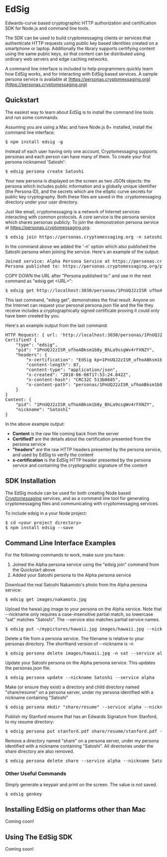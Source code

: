# EdSig

Edwards-curve based cryptographic HTTP authorization and certification SDK for Node.js and command line tools.

The SDK can be used to build cryptomessaging clients or services that authenticate HTTP requests using public key based identities created on a smartphone or laptop.  Additionally the library supports certifying content using the same public keys, so that content can be distributed using ordinary web servers and edge caching networks.

A command line interface is included to help programmers quickly learn how EdSig works, and for interacting with EdSig based services.  A sample persona service is available at [https://personas.cryptomessaging.org](https://personas.cryptomessaging.org)


## Quickstart

The easiest way to learn about EdSig is to install the command line tools and run some commands.

Assuming you are using a Mac and have Node.js 8+ installed, install the command line interface:
<pre>
$ npm install edsig -g
</pre>

Instead of each user having only one account, Cryptomessaging supports personas and each person can have many of them.  To create your first persona nicknamed 'Satoshi':
<pre>
$ edsig persona create Satoshi
</pre>

Your new persona is displayed on the screen as two JSON objects: the persona which includes public information and a globally unique identifier (the Persona ID), and the secrets which are the elliptic curve secrets for public key cryptography.  Both these files are saved in the .cryptomessaging directory under your user directory.

Just like email, cryptomessaging is a network of Internet services interacting with common protocols.  A core service is the persona service which shares personas publicly.  To join the demonstration persona service at https://personas.cryptomessaging.org:
<pre>
$ edsig join https://personas.cryptomessaging.org -n satoshi
</pre>

In the command above we added the '-n' option which also published the Satoshi persona when joining the service.  Here's an example of the output:
<pre>
Joined service: Alpha Persona Service at https://personas.cryptomessaging.org
Persona published to: https://personas.cryptomessaging.org/personas/1PnUQJ2zISR_ufhoABksm1b8y_BhLa9ssgWv4rFXNZY/persona.json
</pre>
COPY DOWN the URL after "Persona published to:" and use in the next command as "edsig get &lt;URL&gt;":
<pre>
$ edsig get http://localhost:3030/personas/1PnUQJ2zISR_ufhoABksm1b8y_BhLa9ssgWv4rFXNZY/persona.json -v
</pre>

This last command, "edsig get", demonstrates the final result.  Anyone on the Internet can request your personal persona.json file and the file they receive includes a cryptographically signed certificate proving it could only have been created by you.

Here's an example output from the last command:
<pre>
HTTP Request: { url: 'http://localhost:3030/personas/1PnUQJ2zISR_ufhoABksm1b8y_BhLa9ssgWv4rFXNZY/persona.json' }
Certified? {
    "type": "edsig",
    "pid": "1PnUQJ2zISR_ufhoABksm1b8y_BhLa9ssgWv4rFXNZY",
    "headers": {
        "x-certification": "EdSig kp=1PnUQJ2zISR_ufhoABksm1b8y_BhLa9ssgWv4rFXNZY,sig=So8NML5bq5rIQtE36cbi_Mw5YUrmh7P2fMo40jOXK6vHLRJtY6OtAWB-NancYa2hpYSBadnaNNu4GRJbiEeJCQ",
        "content-length": 87,
        "content-type": "application/json",
        "x-created": "2018-06-06T17:53:24.842Z",
        "x-content-hash": "CRC32C 513b0685",
        "x-content-path": "personas/1PnUQJ2zISR_ufhoABksm1b8y_BhLa9ssgWv4rFXNZY/persona.json"
    }
}
Content: {
    "pid": "1PnUQJ2zISR_ufhoABksm1b8y_BhLa9ssgWv4rFXNZY",
    "nickname": "Satoshi"
}
</pre>

In the above example output:

* **Content** is the raw file coming back from the server 
* **Certified?** are the details about the certification presented from the persona service
* **"headers"** are the raw HTTP headers presented by the persona service, and used by EdSig to verify the content
* **x-certification** is the EdSig HTTP header presented by the persona service and containing the cryptographic signature of the content

## SDK Installation

The EdSig module can be used for both creating Node based [Cryptomessaging](https://cryptomessaging.org) services, and as a command line tool for generating cryptomessaging files and communicating with cryptomessaging services.

To include edsig in a your Node project:
<pre>
$ cd &lt;your project directory&gt;
$ npm install edsig --save
</pre>


## Command Line Interface Examples

For the following commands to work, make sure you have:
1. Joined the Alpha persona service using the "edsig join" command from the Quickstart above
2. Added your Satoshi persona to the Alpha persona service

Download the real Satoshi Nakamoto's photo from the Alpha persona service:
<pre>
$ edsig get images/nakamoto.jpg
</pre>

Upload the hawaii.jpg image to your persona on the Alpha service.  Note that --nickname only requires a case-insensitive partial match, so lowercase "sat" matches "Satoshi".  The --service also matches partial service names.
<pre>
$ edsig put ~/mypictures/hawaii.jpg images/hawaii.jpg --nickname sat --service alpha
</pre>

Delete a file from a persona service.  The filename is relative to your personas directory.  The shorthand version of --nickname is -n
<pre>
$ edsig persona delete images/hawaii.jpg -n sat --service alp
</pre>

Update your Satoshi persona on the Alpha persona service.  This updates the personas.json file.
<pre>
$ edsig persona update --nickname Satoshi --service alpha
</pre>

Make (or ensure they exist) a directory and child directory named "share/resume" on a persona server, under my persona identified with a nickname containing "Satoshi"
<pre>
$ edsig persona mkdir "share/resume" --service alpha --nickname Satoshi
</pre>

Publish my Stanford resume that has an Edwards Signature from Stanford, to my resume directory:
<pre>
$ edsig persona put stanford.pdf share/resume/stanford.pdf --content-sig stanford.pdf.sig -n sat -s alp
</pre>

Remove a directory named "share" on a persona server, under my persona identified with a nickname containing "Satoshi".  All directories under the share directory are also removed.
<pre>
$ edsig persona delete share --service alpha --nickname Satoshi
</pre>


### Other Useful Commands

Simply generate a keypair and print on the screen.  The value is not saved.
<pre>
$ edsig genkey
</pre>

## Installing EdSig on platforms other than Mac

Coming coon!

## Using The EdSig SDK

Coming soon!

